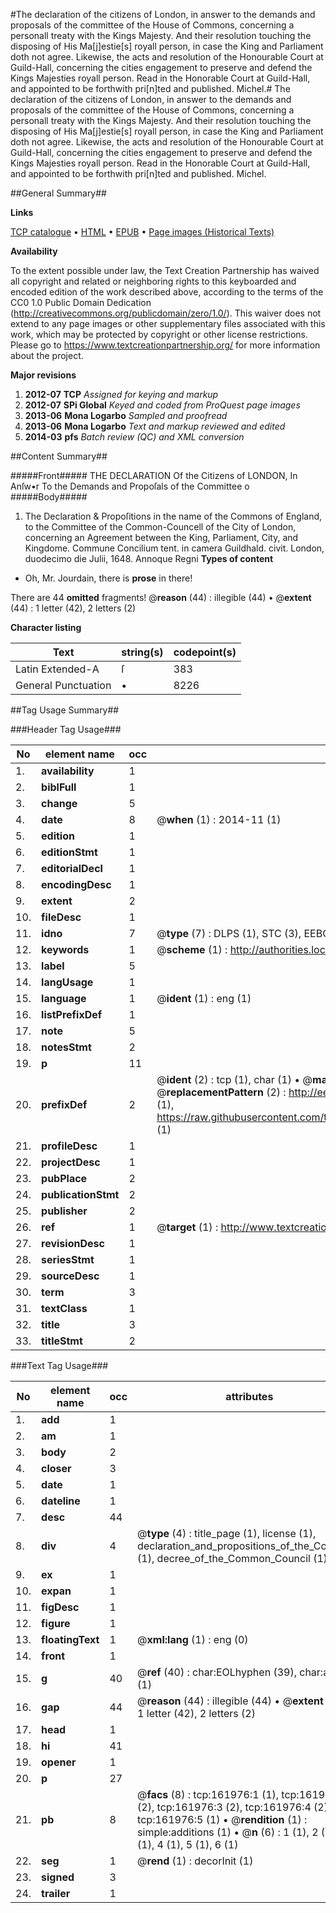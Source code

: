 #The declaration of the citizens of London, in answer to the demands and proposals of the committee of the House of Commons, concerning a personall treaty with the Kings Majesty. And their resolution touching the disposing of His Ma[j]estie[s] royall person, in case the King and Parliament doth not agree. Likewise, the acts and resolution of the Honourable Court at Guild-Hall, concerning the cities engagement to preserve and defend the Kings Majesties royall person. Read in the Honorable Court at Guild-Hall, and appointed to be forthwith pri[n]ted and published. Michel.#
The declaration of the citizens of London, in answer to the demands and proposals of the committee of the House of Commons, concerning a personall treaty with the Kings Majesty. And their resolution touching the disposing of His Ma[j]estie[s] royall person, in case the King and Parliament doth not agree. Likewise, the acts and resolution of the Honourable Court at Guild-Hall, concerning the cities engagement to preserve and defend the Kings Majesties royall person. Read in the Honorable Court at Guild-Hall, and appointed to be forthwith pri[n]ted and published. Michel.

##General Summary##

**Links**

[TCP catalogue](http://www.ota.ox.ac.uk/tcp/)  • 
[HTML](http://tei.it.ox.ac.uk/tcp/Texts-HTML/free/A82/A82128.html)  • 
[EPUB](http://tei.it.ox.ac.uk/tcp/Texts-EPUB/free/A82/A82128.epub) • 
[Page images (Historical Texts)](https://historicaltexts.jisc.ac.uk/eebo-99864344e)

**Availability**

To the extent possible under law, the Text Creation Partnership has waived all copyright and related or neighboring rights to this keyboarded and encoded edition of the work described above, according to the terms of the CC0 1.0 Public Domain Dedication (http://creativecommons.org/publicdomain/zero/1.0/). This waiver does not extend to any page images or other supplementary files associated with this work, which may be protected by copyright or other license restrictions. Please go to https://www.textcreationpartnership.org/ for more information about the project.

**Major revisions**

1. __2012-07__ __TCP__ *Assigned for keying and markup*
1. __2012-07__ __SPi Global__ *Keyed and coded from ProQuest page images*
1. __2013-06__ __Mona Logarbo__ *Sampled and proofread*
1. __2013-06__ __Mona Logarbo__ *Text and markup reviewed and edited*
1. __2014-03__ __pfs__ *Batch review (QC) and XML conversion*

##Content Summary##

#####Front#####
THE DECLARATION Of the Citizens of LONDON, In Anſw•r To the Demands and Propoſals of the Committee o
#####Body#####

1. The Declaration & Propoſitions in the name of the Commons of England, to the Committee of the Common-Councell of the City of London, concerning an Agreement between the King, Parliament, City, and Kingdome.
Commune Concilium tent. in camera Guildhald. civit. London, duodecimo die Julii, 1648. Annoque Regni
**Types of content**

  * Oh, Mr. Jourdain, there is **prose** in there!

There are 44 **omitted** fragments! 
 @__reason__ (44) : illegible (44)  •  @__extent__ (44) : 1 letter (42), 2 letters (2)

**Character listing**


|Text|string(s)|codepoint(s)|
|---|---|---|
|Latin Extended-A|ſ|383|
|General Punctuation|•|8226|

##Tag Usage Summary##

###Header Tag Usage###

|No|element name|occ|attributes|
|---|---|---|---|
|1.|__availability__|1||
|2.|__biblFull__|1||
|3.|__change__|5||
|4.|__date__|8| @__when__ (1) : 2014-11 (1)|
|5.|__edition__|1||
|6.|__editionStmt__|1||
|7.|__editorialDecl__|1||
|8.|__encodingDesc__|1||
|9.|__extent__|2||
|10.|__fileDesc__|1||
|11.|__idno__|7| @__type__ (7) : DLPS (1), STC (3), EEBO-CITATION (1), PROQUEST (1), VID (1)|
|12.|__keywords__|1| @__scheme__ (1) : http://authorities.loc.gov/ (1)|
|13.|__label__|5||
|14.|__langUsage__|1||
|15.|__language__|1| @__ident__ (1) : eng (1)|
|16.|__listPrefixDef__|1||
|17.|__note__|5||
|18.|__notesStmt__|2||
|19.|__p__|11||
|20.|__prefixDef__|2| @__ident__ (2) : tcp (1), char (1)  •  @__matchPattern__ (2) : ([0-9\-]+):([0-9IVX]+) (1), (.+) (1)  •  @__replacementPattern__ (2) : http://eebo.chadwyck.com/downloadtiff?vid=$1&page=$2 (1), https://raw.githubusercontent.com/textcreationpartnership/Texts/master/tcpchars.xml#$1 (1)|
|21.|__profileDesc__|1||
|22.|__projectDesc__|1||
|23.|__pubPlace__|2||
|24.|__publicationStmt__|2||
|25.|__publisher__|2||
|26.|__ref__|1| @__target__ (1) : http://www.textcreationpartnership.org/docs/. (1)|
|27.|__revisionDesc__|1||
|28.|__seriesStmt__|1||
|29.|__sourceDesc__|1||
|30.|__term__|3||
|31.|__textClass__|1||
|32.|__title__|3||
|33.|__titleStmt__|2||


###Text Tag Usage###

|No|element name|occ|attributes|
|---|---|---|---|
|1.|__add__|1||
|2.|__am__|1||
|3.|__body__|2||
|4.|__closer__|3||
|5.|__date__|1||
|6.|__dateline__|1||
|7.|__desc__|44||
|8.|__div__|4| @__type__ (4) : title_page (1), license (1), declaration_and_propositions_of_the_Commons (1), decree_of_the_Common_Council (1)|
|9.|__ex__|1||
|10.|__expan__|1||
|11.|__figDesc__|1||
|12.|__figure__|1||
|13.|__floatingText__|1| @__xml:lang__ (1) : eng (0)|
|14.|__front__|1||
|15.|__g__|40| @__ref__ (40) : char:EOLhyphen (39), char:abque (1)|
|16.|__gap__|44| @__reason__ (44) : illegible (44)  •  @__extent__ (44) : 1 letter (42), 2 letters (2)|
|17.|__head__|1||
|18.|__hi__|41||
|19.|__opener__|1||
|20.|__p__|27||
|21.|__pb__|8| @__facs__ (8) : tcp:161976:1 (1), tcp:161976:2 (2), tcp:161976:3 (2), tcp:161976:4 (2), tcp:161976:5 (1)  •  @__rendition__ (1) : simple:additions (1)  •  @__n__ (6) : 1 (1), 2 (1), 3 (1), 4 (1), 5 (1), 6 (1)|
|22.|__seg__|1| @__rend__ (1) : decorInit (1)|
|23.|__signed__|3||
|24.|__trailer__|1||
